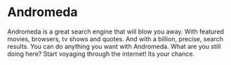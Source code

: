# Andromeda
Andromeda is a great search engine that will blow you away. With featured movies, browsers, tv shows and quotes. And with a billion, precise, search results. You can do anything you want with Andromeda. What are you still doing here? Start voyaging through the internet! Its your chance.

